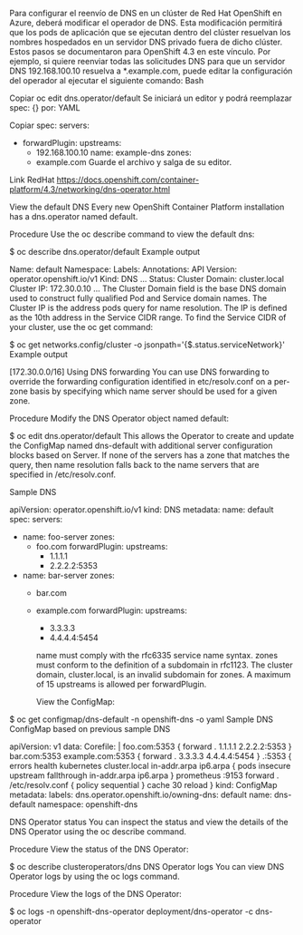 Para configurar el reenvío de DNS en un clúster de Red Hat OpenShift en Azure, deberá modificar el operador de DNS. Esta modificación permitirá que los pods de aplicación que se ejecutan dentro del clúster resuelvan los nombres hospedados en un servidor DNS privado fuera de dicho clúster. Estos pasos se documentaron para OpenShift 4.3 en este vínculo.
Por ejemplo, si quiere reenviar todas las solicitudes DNS para que un servidor DNS 192.168.100.10 resuelva a *.example.com, puede editar la configuración del operador al ejecutar el siguiente comando:
Bash

Copiar
oc edit dns.operator/default
Se iniciará un editor y podrá reemplazar spec: {} por:
YAML

Copiar
spec:
 servers:
 - forwardPlugin:
     upstreams:
     - 192.168.100.10
   name: example-dns
   zones:
   - example.com
Guarde el archivo y salga de su editor.


Link RedHat
https://docs.openshift.com/container-platform/4.3/networking/dns-operator.html

View the default DNS
Every new OpenShift Container Platform installation has a dns.operator named default.

Procedure
Use the oc describe command to view the default dns:


$ oc describe dns.operator/default
Example output

Name:         default
Namespace:
Labels:       <none>
Annotations:  <none>
API Version:  operator.openshift.io/v1
Kind:         DNS
...
Status:
  Cluster Domain:  cluster.local 
  Cluster IP:      172.30.0.10 
...
The Cluster Domain field is the base DNS domain used to construct fully qualified Pod and Service domain names.
The Cluster IP is the address pods query for name resolution. The IP is defined as the 10th address in the Service CIDR range.
To find the Service CIDR of your cluster, use the oc get command:


$ oc get networks.config/cluster -o jsonpath='{$.status.serviceNetwork}'
Example output

[172.30.0.0/16]
Using DNS forwarding
You can use DNS forwarding to override the forwarding configuration identified in etc/resolv.conf on a per-zone basis by specifying which name server should be used for a given zone.

Procedure
Modify the DNS Operator object named default:


$ oc edit dns.operator/default
This allows the Operator to create and update the ConfigMap named dns-default with additional server configuration blocks based on Server. If none of the servers has a zone that matches the query, then name resolution falls back to the name servers that are specified in /etc/resolv.conf.

Sample DNS

apiVersion: operator.openshift.io/v1
kind: DNS
metadata:
  name: default
spec:
  servers:
  - name: foo-server 
    zones: 
      - foo.com
    forwardPlugin:
      upstreams: 
        - 1.1.1.1
        - 2.2.2.2:5353
  - name: bar-server
    zones:
      - bar.com
      - example.com
    forwardPlugin:
      upstreams:
        - 3.3.3.3
        - 4.4.4.4:5454

        name must comply with the rfc6335 service name syntax.
        zones must conform to the definition of a subdomain in rfc1123. The cluster domain, cluster.local, is an invalid subdomain for zones.
        A maximum of 15 upstreams is allowed per forwardPlugin.

        View the ConfigMap:


$ oc get configmap/dns-default -n openshift-dns -o yaml
Sample DNS ConfigMap based on previous sample DNS

apiVersion: v1
data:
  Corefile: |
    foo.com:5353 {
        forward . 1.1.1.1 2.2.2.2:5353
    }
    bar.com:5353 example.com:5353 {
        forward . 3.3.3.3 4.4.4.4:5454 
    }
    .:5353 {
        errors
        health
        kubernetes cluster.local in-addr.arpa ip6.arpa {
            pods insecure
            upstream
            fallthrough in-addr.arpa ip6.arpa
        }
        prometheus :9153
        forward . /etc/resolv.conf {
            policy sequential
        }
        cache 30
        reload
    }
kind: ConfigMap
metadata:
  labels:
    dns.operator.openshift.io/owning-dns: default
  name: dns-default
  namespace: openshift-dns

  DNS Operator status
You can inspect the status and view the details of the DNS Operator using the oc describe command.

Procedure
View the status of the DNS Operator:


$ oc describe clusteroperators/dns
DNS Operator logs
You can view DNS Operator logs by using the oc logs command.

Procedure
View the logs of the DNS Operator:


$ oc logs -n openshift-dns-operator deployment/dns-operator -c dns-operator